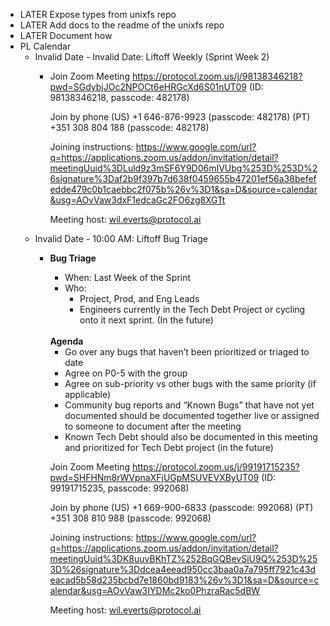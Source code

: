 - LATER Expose types from unixfs repo
- LATER Add docs to the readme of the unixfs repo
- LATER Document how
- PL Calendar
	- Invalid Date - Invalid Date: Liftoff Weekly (Sprint Week 2)
		- Join Zoom Meeting
		  https://protocol.zoom.us/j/98138346218?pwd=SGdybjJOc2NPOCt6eHRGcXd6S01nUT09 (ID: 98138346218, passcode: 482178)
		  
		  Join by phone
		  (US) +1 646-876-9923 (passcode: 482178)
		  (PT) +351 308 804 188 (passcode: 482178)
		  
		  Joining instructions: https://www.google.com/url?q=https://applications.zoom.us/addon/invitation/detail?meetingUuid%3DLuld9z3mSF6Y9D06mIVUbg%253D%253D%26signature%3Daf2b9f397b7d638f0459655b47201ef56a38befefedde479c0b1caebbc2f075b%26v%3D1&sa=D&source=calendar&usg=AOvVaw3dxF1edcaGc2FO6zg8XGTt
		  
		  Meeting host: <a href=mailto:wil.everts@protocol.ai target=_blank>wil.everts@protocol.ai</a>
	- Invalid Date - 10:00 AM: Liftoff Bug Triage
		- <p><b>Bug Triage</b></p><p></p><ul><li>When: Last Week of the Sprint</li><li>Who:&nbsp;<ul><li>Project, Prod, and Eng Leads</li><li>Engineers currently in the Tech Debt Project or cycling onto it next sprint. (In the future)</li></ul></li></ul><br><b>Agenda</b><ul><li>Go over any bugs that haven’t been prioritized or triaged to date</li><li>Agree on P0-5 with the group</li><li>Agree on sub-priority vs other bugs with the same priority (if applicable)</li><li>Community bug reports and “Known Bugs” that have not yet documented should be documented together live or assigned to someone to document after the meeting</li><li>Known Tech Debt should also be documented in this meeting and prioritized for Tech Debt project (in the future)</li></ul><p></p>
		  
		  Join Zoom Meeting
		  https://protocol.zoom.us/j/99191715235?pwd=SHFHNm8rWVpnaXFjUGpMSUVEVXByUT09 (ID: 99191715235, passcode: 992068)
		  
		  Join by phone
		  (US) +1 669-900-6833 (passcode: 992068)
		  (PT) +351 308 810 988 (passcode: 992068)
		  
		  Joining instructions: https://www.google.com/url?q=https://applications.zoom.us/addon/invitation/detail?meetingUuid%3DK8uuvBKhTZ%252BqGQBevSiU9Q%253D%253D%26signature%3Ddcea4eead950cc3baa0a7a795ff7921c43deacad5b58d235bcbd7e1860bd9183%26v%3D1&sa=D&source=calendar&usg=AOvVaw3IYDMc2ko0PhzraRac5dBW
		  
		  Meeting host: <a href=mailto:wil.everts@protocol.ai target=_blank>wil.everts@protocol.ai</a>